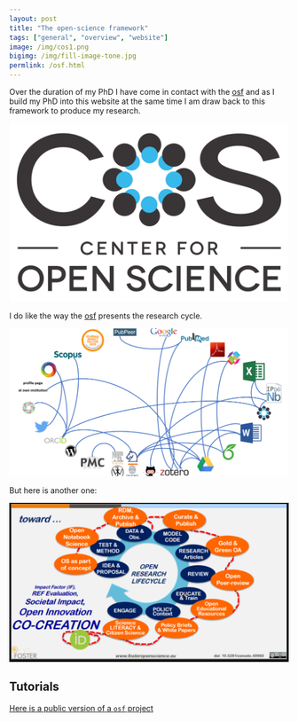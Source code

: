 ```yaml
---
layout: post
title: "The open-science framework"
tags: ["general", "overview", "website"]
image: /img/cos1.png
bigimg: /img/fill-image-tone.jpg
permlink: /osf.html
---
```


Over the duration of my PhD I have come in contact with the [osf](https://osf.io) and as I build my PhD into this website at the same time I am draw back to this framework to produce my research.

![Center for open science](/img/cos.png)

I do like the way the [osf](https://osf.io) presents the research cycle.

![The research cycle presented by the open-science-framework.](/img/research-tools.png)

But here is another one:

![The research cycle as of fosteropenscience.com.](/img/research-lifecycle.png)

## Tutorials

[Here is a public version of a `osf` project](https://osf.io/d8nje/)
